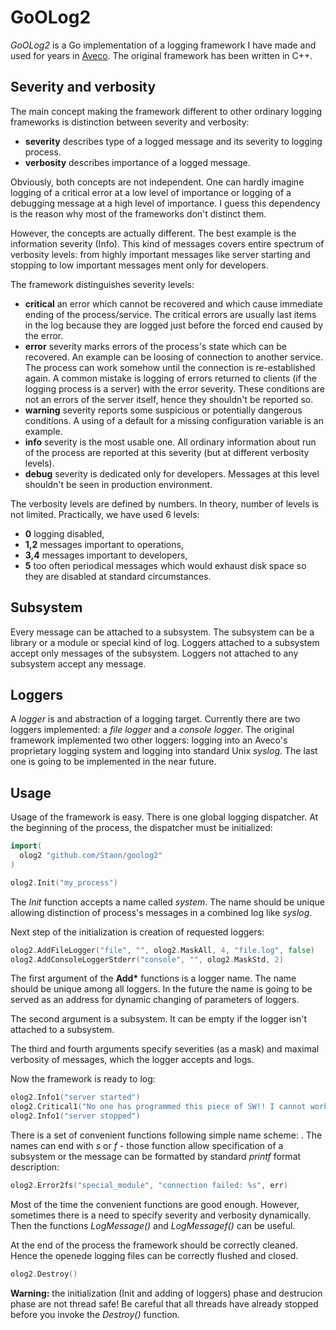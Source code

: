# GoOLog2

_GoOLog2_ is a Go implementation of a logging framework I have made
and used for years in [Aveco](http://www.aveco.com/). The original
framework has been written in C++.

## Severity and verbosity

The main concept making the framework different to other ordinary logging
frameworks is distinction between severity and verbosity:

* __severity__ describes type of a logged message and its severity to
  logging process.
* __verbosity__ describes importance of a logged message.

Obviously, both concepts are not independent. One can hardly imagine
logging of a critical error at a low level of importance or
logging of a debugging message at a high level of importance.
I guess this dependency is the reason why most of the frameworks don't
distinct them.

However, the concepts are actually different. The best example is
the information severity (Info). This kind of messages covers entire
spectrum of verbosity levels: from highly important messages like server
starting and stopping to low important messages ment only for developers.

The framework distinguishes severity levels:

* __critical__ an error which cannot be recovered and which cause immediate
  ending of the process/service. The critical errors are usually last
  items in the log because they are logged just before the forced end
  caused by the error.
* __error__ severity marks errors of the process's state which can be
  recovered. An example can be loosing of connection to another service.
  The process can work somehow until the connection is re-established again.
  A common mistake is logging of errors returned to clients (if the logging
  process is a server) with the error severity. These conditions are not
  an errors of the server itself, hence they shouldn't be reported so.
* __warning__ severity reports some suspicious or potentially dangerous
  conditions. A using of a default for a missing configuration variable
  is an example.
* __info__ severity is the most usable one. All ordinary information about
  run of the process are reported at this severity (but at different
  verbosity levels).
* __debug__ severity is dedicated only for developers. Messages at this
  level shouldn't be seen in production environment.

The verbosity levels are defined by numbers. In theory, number of levels
is not limited. Practically, we have used 6 levels:

* __0__ logging disabled,
* __1,2__ messages important to operations,
* __3,4__ messages important to developers,
* __5__ too often periodical messages which would exhaust disk space
  so they are disabled at standard circumstances.

## Subsystem

Every message can be attached to a subsystem. The subsystem can be a library
or a module or special kind of log. Loggers attached to a subsystem accept
only messages of the subsystem. Loggers not attached to any subsystem
accept any message.

## Loggers

A _logger_ is and abstraction of a logging target. Currently there are two
loggers implemented: a _file logger_ and a _console logger_. The original
framework implemented two other loggers: logging into an Aveco's
proprietary logging system and logging into standard Unix _syslog_.
The last one is going to be implemented in the near future.

## Usage

Usage of the framework is easy. There is one global logging dispatcher.
At the beginning of the process, the dispatcher must be initialized:

```go
import(
  olog2 "github.com/Staon/goolog2"
)

olog2.Init("my_process")
```

The _Init_ function accepts a name called _system_. The name should be
unique allowing distinction of process's messages in a combined log
like _syslog_.

Next step of the initialization is creation of requested loggers:

```go
olog2.AddFileLogger("file", "", olog2.MaskAll, 4, "file.log", false)
olog2.AddConsoleLoggerStderr("console", "", olog2.MaskStd, 2)
```

The first argument of the __Add*__ functions is a logger name. The name
should be unique among all loggers. In the future the name is going to
be served as an address for dynamic changing of parameters of loggers.

The second argument is a subsystem. It can be empty if the logger
isn't attached to a subsystem.

The third and fourth arguments specify severities (as a mask) and maximal
verbosity of messages, which the logger accepts and logs.

Now the framework is ready to log:

```go
olog2.Info1("server started")
olog2.Critical1("No one has programmed this piece of SW!! I cannot work!")
olog2.Info1("server stopped") 
```
There is a set of convenient functions following simple name scheme:
_<Severity><Verbosity>_. The names can end with _s_ or _f_ - those
function allow specification of a subsystem or the message can be
formatted by standard _printf_ format description:

```go
olog2.Error2fs("special_module", "connection failed: %s", err)
```
Most of the time the convenient functions are good enough. However,
sometimes there is a need to specify severity and verbosity
dynamically. Then the functions _LogMessage()_ and _LogMessagef()_
can be useful.

At the end of the process the framework should be correctly cleaned. 
Hence the openede logging files can be correctly flushed and closed.

```go
olog2.Destroy()
```

__Warning:__ the initialization (Init and adding of loggers) phase and
destrucion phase are not thread safe! Be careful that all threads
have already stopped before you invoke the _Destroy()_ function.
